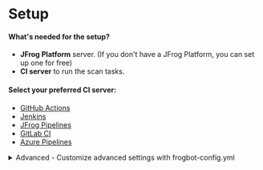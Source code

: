 # Setup

#### What's needed for the setup?

* **JFrog Platform** server. (If you don't have a JFrog Platform, you can set up one for free)
* **CI server** to run the scan tasks.

#### Select your preferred CI server:

* [GitHub Actions](../jfrog-applications/frogbot/setup-frogbot/setup-frogbot-using-github-actions/)
* [Jenkins](setup-frogbot-using-jenkins.md)
* [JFrog Pipelines](setup-frogbot-using-jfrog-pipelines.md)
* [GitLab CI](../jfrog-applications/frogbot/setup-frogbot/setup-frogbot-using-gitlab-ci/)
* [Azure Pipelines](setup-frogbot-using-azure-pipelines.md)

<details>

<summary>Advanced - Customize advanced settings with frogbot-config.yml</summary>

* [Creating the frogbot-config.yml file](frogbot-configuration.md)

</details>
